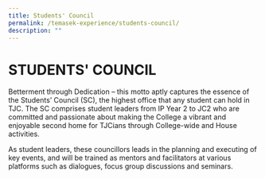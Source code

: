```yaml
---
title: Students' Council
permalink: /temasek-experience/students-council/
description: ""
---
```

# STUDENTS' COUNCIL

Betterment through Dedication – this motto aptly captures the essence of the Students’ Council (SC), the highest office that any student can hold in TJC. The SC comprises student leaders from IP Year 2 to JC2 who are committed and passionate about making the College a vibrant and enjoyable second home for TJCians through College-wide and House activities.


As student leaders, these councillors leads in the planning and executing of key events, and will be trained as mentors and facilitators at various platforms such as dialogues, focus group discussions and seminars.